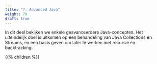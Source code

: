 ```yaml
---
title: "7. Advanced Java"
weight: 70
draft: true
---
```


In dit deel bekijken we enkele geavanceerdere Java-concepten.
Het uiteindelijk doel is uitkomen op een behandeling van Java Collections en Streams,
en een basis geven om later te werken met recursie en backtracking.

{{% children %}}
